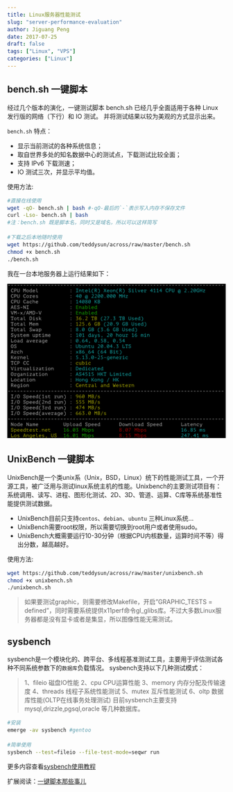 ```yaml
---
title: Linux服务器性能测试
slug: "server-performance-evaluation"
author: Jiguang Peng
date: 2017-07-25
draft: false
tags: ["Linux", "VPS"]
categories: ["Linux"]
---
```


## bench.sh 一键脚本

经过几个版本的演化，一键测试脚本 bench.sh 已经几乎全面适用于各种 Linux 发行版的网络（下行）和 IO 测试。
并将测试结果以较为美观的方式显示出来。

`bench.sh` 特点：
- 显示当前测试的各种系统信息；
- 取自世界多处的知名数据中心的测试点，下载测试比较全面；
- 支持 IPv6 下载测速；
- IO 测试三次，并显示平均值。

使用方法:
```bash
#直接在线使用
wget -qO- bench.sh | bash #-qO-最后的`-`表示写入内存不保存文件
curl -Lso- bench.sh | bash
#注：bench.sh 既是脚本名，同时又是域名，所以可以这样简写

#下载之后本地随时使用
wget https://github.com/teddysun/across/raw/master/bench.sh
chmod +x bench.sh
./bench.sh
```

我在一台本地服务器上运行结果如下： 

![gemini_benchmark](gemini_benchmark.png)


## UnixBench 一键脚本
UnixBench是一个类unix系（Unix，BSD，Linux）统下的性能测试工具，一个开源工具，被广泛用与测试linux系统主机的性能。Unixbench的主要测试项目有：系统调用、读写、进程、图形化测试、2D、3D、管道、运算、C库等系统基准性能提供测试数据。

- UnixBench目前只支持`centos`、`debian`、`ubuntu` 三种Linux系统...
- UnixBench需要root权限，所以需要切换到root用户或者使用sudo。
- UnixBench大概需要运行10-30分钟（根据CPU内核数量，运算时间不等）得出分数，越高越好。

使用方法:
```bash
wget https://github.com/teddysun/across/raw/master/unixbench.sh
chmod +x unixbench.sh
./unixbench.sh
```


>如果要测试graphic，则需要修改Makefile，开启”GRAPHIC_TESTS = defined”，同时需要系统提供x11perf命令gl_glibs库。不过大多数Linux服务器都是没有显卡或者是集显，所以图像性能无需测试。

## sysbench 
sysbench是一个模块化的、跨平台、多线程基准测试工具，主要用于评估测试各种不同系统参数下的`数据库`负载情况。
sysbench支持以下几种测试模式：
>1、fileio   磁盘IO性能
>2、cpu      CPU运算性能
>3、memory   内存分配及传输速度
>4、threads  线程子系统性能测试
>5、mutex    互斥性能测试
>6、oltp     数据库性能(OLTP在线事务处理测试)
>目前sysbench主要支持 mysql,drizzle,pgsql,oracle 等几种数据库。

```bash
#安装
emerge -av sysbench #gentoo

#简单使用
sysbench --test=fileio --file-test-mode=seqwr run
```

更多内容查看[sysbench使用教程](http://ghoulich.xninja.org/2016/05/11/sysbench-manual/)

扩展阅读：[一键脚本那些事儿](https://teddysun.com/451.html)